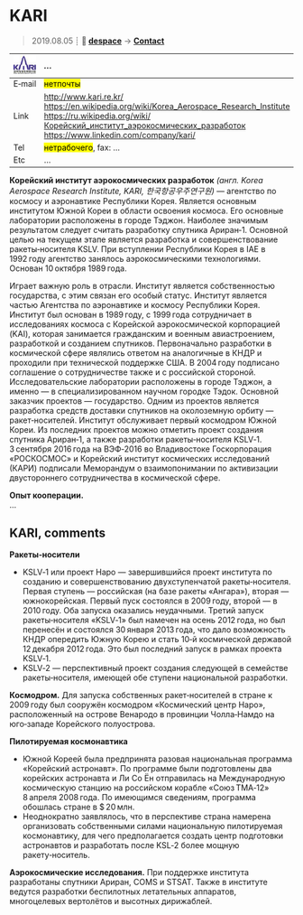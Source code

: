 # KARI
> 2019.08.05 ┊ **🚀 [despace](index.md)** → **[Contact](contact.md)**

|[![](f/contact/k/kari_logo1_thumb.jpg)](f/contact/k/kari_logo1.png)|*…*|
|:--|:--|
|E‑mail| <mark>нетпочты</mark> |
|Link| <http://www.kari.re.kr/><br> <https://en.wikipedia.org/wiki/Korea_Aerospace_Research_Institute><br> <https://ru.wikipedia.org/wiki/Корейский_институт_аэрокосмических_разработок><br> <https://www.linkedin.com/company/kari/> |
|Tel| <mark>нетрабочего</mark>, fax: … |
|Etc| … |

**Корейский институт аэрокосмических разработок** *(англ. Korea Aerospace Research Institute, KARI, 한국항공우주연구원)* — агентство по космосу и аэронавтике Республики Корея. Является основным институтом Южной Кореи в области освоения космоса. Его основные лаборатории расположены в городе Тэджон. Наиболее значимым результатом следует считать разработку спутника Ариран‑1. Основной целью на текущем этапе является разработка и совершенствование ракеты‑носителя KSLV. При вступлении Республики Корея в IAE в 1992 году агентство занялось аэрокосмическими технологиями. Основан 10 октября 1989 года.

Играет важную роль в отрасли. Институт является собственностью государства, с этим связан его особый статус. Институт является частью Агентства по аэронавтике и космосу Республики Корея. Институт был основан в 1989 году, с 1999 года сотрудничает в исследованиях космоса с Корейской аэрокосмической корпорацией (KAI), которая занимается гражданским и военным авиастроением, разработкой и созданием спутников. Первоначально разработки в космической сфере являлись ответом на аналогичные в КНДР и проходили при технической поддержке США. В 2004 году подписано соглашение о сотрудничестве также и с российской стороной. Исследовательские лаборатории расположены в городе Тэджон, а именно — в специализированном научном городке Тэдок. Основной заказчик проектов — государство. Одним из проектов является разработка средств доставки спутников на околоземную орбиту — ракет‑носителей. Институт обслуживает первый космодром Южной Кореи. Из последних проектов можно отметить проект создания спутника Ариран‑1, а также разработки ракеты‑носителя KSLV‑1. 3 сентября 2016 года на ВЭФ‑2016 во Владивостоке Госкорпорация «РОСКОСМОС» и Корейский институт космических исследований (КАРИ) подписали Меморандум о взаимопонимании по активизации двустороннего сотрудничества в космической сфере.

**Опыт кооперации.**  
…



<p style="page-break-after:always"> </p>

## KARI, comments

**Ракеты‑носители**

   - KSLV‑1 или проект Наро — завершившийся проект института по созданию и совершенствованию двухступенчатой ракеты‑носителя. Первая ступень — российская (на базе ракеты «Ангара»), вторая — южнокорейская. Первый пуск состоялся в 2009 году, второй — в 2010 году. Оба запуска оказались неудачными. Третий запуск ракеты‑носителя «KSLV‑1» был намечен на осень 2012 года, но был перенесён и состоялся 30 января 2013 года, что дало возможность КНДР опередить Южную Корею и стать 10‑й космической державой 12 декабря 2012 года. Это был последний запуск в рамках проекта KSLV‑1.
   - KSLV‑2 — перспективный проект создания следующей в семействе ракеты‑носителя, имеющей обе ступени национальной разработки.

**Космодром.** Для запуска собственных ракет‑носителей в стране к 2009 году был сооружён космодром «Космический центр Наро», расположенный на острове Венародо в провинции Чолла‑Намдо на юго‑западе Корейского полуострова.

**Пилотируемая космонавтика**

   - Южной Кореей была предпринята разовая национальная программа «Корейский астронавт». По программе были подготовлены два корейских астронавта и Ли Со Ён отправилась на Международную космическую станцию на российском корабле «Союз ТМА‑12» 8 апреля 2008 года. По имеющимся сведениям, программа обошлась стране в $ 20 млн.
   - Неоднократно заявлялось, что в перспективе страна намерена организовать собственными силами национальную пилотируемая космонавтику, для чего предполагается создать центр подготовки астронавтов и разработать после KSL‑2 более мощную ракету‑носитель.

**Аэрокосмические исследования.** При поддержке института разработаны спутники Ариран, COMS и STSAT. Также в институте ведутся разработки беспилотных летательных аппаратов, многоцелевых вертолётов и высотных дирижаблей.
